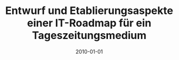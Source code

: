 ---
abstract: ''
authors:
- Krunoslav Barta
date: '2010-01-01'
featured: false
publication_types:
- '7'
publishDate: '2010-01-01'
title: Entwurf und Etablierungsaspekte einer IT-Roadmap für ein Tageszeitungsmedium
url_pdf: ''
---